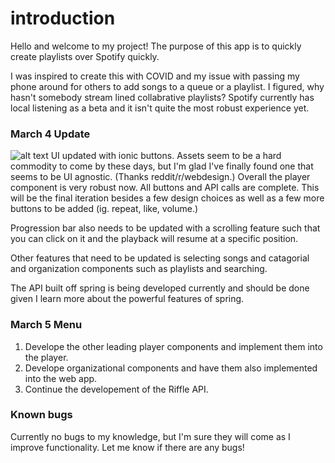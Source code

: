 
# introduction
Hello and welcome to my project!
The purpose of this app is to quickly create playlists over Spotify quickly.

I was inspired to create this with COVID and my issue with passing my phone around
for others to add songs to a queue or a playlist. I figured, why hasn't somebody stream
lined collabrative playlists? Spotify currently has local listening as a beta and it isn't
quite the most robust experience yet.

### March 4 Update
![alt text](https://imgur.com/a/Pk2PbKB)
UI updated with ionic buttons. Assets seem to be a hard commodity to come by these days, but I'm glad I've finally found one that seems to be
UI agnostic. (Thanks reddit/r/webdesign.) Overall the player component is very robust now. All buttons and API calls are complete. This will be the final iteration besides a few design choices as well as a few more buttons to be added (ig. repeat, like, volume.) 

Progression bar also needs to be updated with a scrolling feature such that you can click on it and the playback will resume at a specific position.

Other features that need to be updated is selecting songs and catagorial and organization components such as playlists and searching. 

The API built off spring is being developed currently and should be done given I learn more about the powerful features of spring.

### March 5 Menu

1. Develope the other leading player components and implement them into the player.
2. Develope organizational components and have them also implemented into the web app.
3. Continue the developement of the Riffle API.

### Known bugs
Currently no bugs to my knowledge, but I'm sure they will come as I improve functionality. Let me know if there are any bugs!
